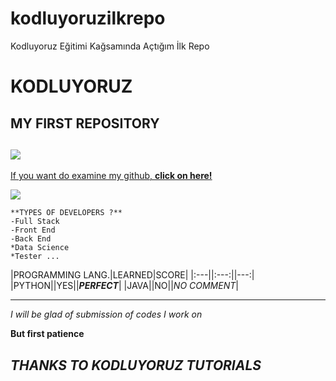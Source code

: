 # kodluyoruzilkrepo
Kodluyoruz Eğitimi Kağsamında Açtığım İlk Repo

# KODLUYORUZ 
## MY FIRST REPOSITORY
![](https://app.patika.dev/staticFiles/newPatikaLogo.svg)
---

[If you want do examine my github, **click on here!**](https://github.com/hlttcamm)

![](https://tunahanyilmaz.com/wp-content/uploads/2020/06/unnamed.jpg)
```
**TYPES OF DEVELOPERS ?**
-Full Stack
-Front End
-Back End
*Data Science
*Tester ...
```
|PROGRAMMING LANG.|LEARNED|SCORE|
|:---||:---:||---:|
|PYTHON||YES||***PERFECT***|
|JAVA||NO||*NO COMMENT*|

---
*I will be glad of submission of codes I work on* 

**But first patience**

***THANKS TO KODLUYORUZ TUTORIALS***
---

